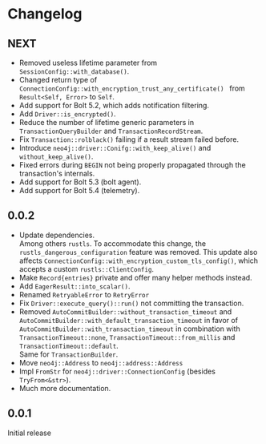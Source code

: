 # Changelog

## NEXT

- Removed useless lifetime parameter from `SessionConfig::with_database()`.
- Changed return type of `ConnectionConfig::with_encryption_trust_any_certificate() ` from `Result<Self, Error>`
  to `Self`.
- Add support for Bolt 5.2, which adds notification filtering.
- Add `Driver::is_encrypted()`.
- Reduce the number of lifetime generic parameters in `TransactionQueryBuilder` and `TransactionRecordStream`.
- Fix `Transaction::rolblack()` failing if a result stream failed before.
- Introduce `neo4j::driver::Conifg::with_keep_alive()` and `without_keep_alive()`.
- Fixed errors during `BEGIN` not being properly propagated through the transaction's internals.
- Add support for Bolt 5.3 (bolt agent).
- Add support for Bolt 5.4 (telemetry).

## 0.0.2

- Update dependencies.  
  Among others `rustls`.
  To accommodate this change, the `rustls_dangerous_configuration` feature was removed.
  This update also affects `ConnectionConfig::with_encryption_custom_tls_config()`, which accepts a
  custom `rustls::ClientConfig`.
- Make `Record{entries}` private and offer many helper methods instead.
- Add `EagerResult::into_scalar()`.
- Renamed `RetryableError` to `RetryError`
- Fix `Driver::execute_query()::run()` not committing the transaction.
- Removed `AutoCommitBuilder::without_transaction_timeout` and `AutoCommitBuilder::with_default_transaction_timeout`
  in favor of `AutoCommitBuilder::with_transaction_timeout` in combination with `TransactionTimeout::none`,
  `TransactionTimeout::from_millis` and `TransactionTimeout::default`.  
  Same for `TransactionBuilder`.
- Move `neo4j::Address` to `neo4j::address::Address`
- Impl `FromStr` for `neo4j::driver::ConnectionConfig` (besides `TryFrom<&str>`).
- Much more documentation.

## 0.0.1

Initial release

